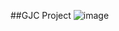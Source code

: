 ##GJC Project
![image](https://github.com/shreejan-shrestha/Real-estate-website/assets/79634187/5328e00a-616f-4012-b106-61bce29530e9)
